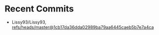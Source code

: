 # Recent Commits

<!-- START gadpp -->
- Lissy93/Lissy93, [refs/heads/master@1cb17da36dda02989ba79aa6445caeb5b7e7a4ca](https://github.com/Lissy93/Lissy93/commit/1cb17da36dda02989ba79aa6445caeb5b7e7a4ca)
